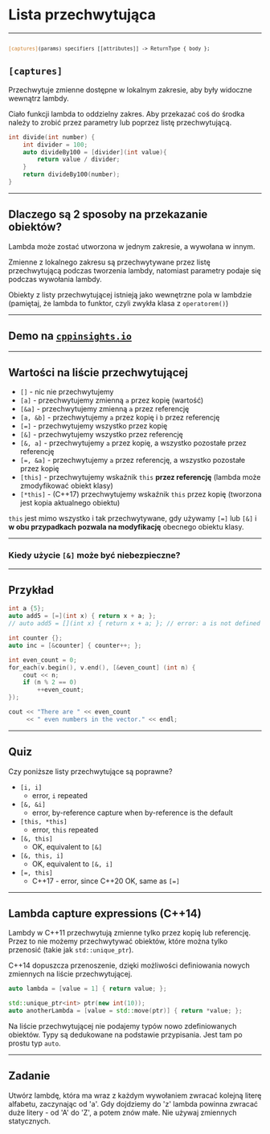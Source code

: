 <!-- .slide: data-background="#111111" -->

# Lista przechwytująca

___

<code style="font-size: 0.7em">
<span style="color: #cf802a">[captures]</span>(params) specifiers [[attributes]] -> ReturnType { body };
</code>

## `[captures]`

Przechwytuje zmienne dostępne w lokalnym zakresie, aby były widoczne wewnątrz lambdy.
<!-- .element: class="fragment fade-in" -->

Ciało funkcji lambda to oddzielny zakres. Aby przekazać coś do środka należy to zrobić przez parametry lub poprzez listę przechwytującą.
<!-- .element: class="fragment fade-in" -->

```cpp
int divide(int number) {
    int divider = 100;
    auto divideBy100 = [divider](int value){
        return value / divider;
    }
    return divideBy100(number);
}
```
<!-- .element: class="fragment fade-in" -->

___

## Dlaczego są 2 sposoby na przekazanie obiektów?

Lambda może zostać utworzona w jednym zakresie, a wywołana w innym.
<!-- .element: class="fragment fade-in" -->

Zmienne z lokalnego zakresu są przechwytywane przez listę przechwytującą podczas tworzenia lambdy, natomiast parametry podaje się podczas wywołania lambdy.
<!-- .element: class="fragment fade-in" -->

Obiekty z listy przechwytującej istnieją jako wewnętrzne pola w lambdzie (pamiętaj, że lambda to funktor, czyli zwykła klasa z `operatorem()`)
<!-- .element: class="fragment fade-in" -->

___

## Demo na [`cppinsights.io`](https://cppinsights.io)

___

## Wartości na liście przechwytującej

* <!-- .element: class="fragment fade-in" --> <code>[]</code> - nic nie przechwytujemy
* <!-- .element: class="fragment fade-in" --> <code>[a]</code> - przechwytujemy zmienną  <code>a</code> przez kopię (wartość)
* <!-- .element: class="fragment fade-in" --> <code>[&a]</code> - przechwytujemy zmienną <code>a</code> przez referencję
* <!-- .element: class="fragment fade-in" --> <code>[a, &b]</code> - przechwytujemy <code>a</code> przez kopię i <code>b</code> przez referencję
* <!-- .element: class="fragment fade-in" --> <code>[=]</code> - przechwytujemy wszystko przez kopię
* <!-- .element: class="fragment fade-in" --> <code>[&]</code> - przechwytujemy wszystko przez referencję
* <!-- .element: class="fragment fade-in" --> <code>[&, a]</code> - przechwytujemy <code>a</code> przez kopię, a wszystko pozostałe przez referencję
* <!-- .element: class="fragment fade-in" --> <code>[=, &a]</code> - przechwytujemy <code>a</code> przez referencję, a wszystko pozostałe przez kopię
* <!-- .element: class="fragment fade-in" --> <code>[this]</code> - przechwytujemy wskaźnik <code>this</code> <b>przez referencję</b> (lambda może zmodyfikować obiekt klasy)
* <!-- .element: class="fragment fade-in" --> <code>[*this]</code> - (C++17) przechwytujemy wskaźnik <code>this</code> przez kopię (tworzona jest kopia aktualnego obiektu)

`this` jest mimo wszystko i tak przechwytywane, gdy używamy `[=]` lub `[&]` i **w obu przypadkach pozwala na modyfikację** obecnego obiektu klasy.
<!-- .element: class="fragment fade-in" -->

___

### Kiedy użycie `[&]` może być niebezpieczne?

___

## Przykład

```cpp
int a {5};
auto add5 = [=](int x) { return x + a; };
// auto add5 = [](int x) { return x + a; }; // error: a is not defined

int counter {};
auto inc = [&counter] { counter++; };

int even_count = 0;
for_each(v.begin(), v.end(), [&even_count] (int n) {
    cout << n;
    if (n % 2 == 0)
        ++even_count;
});

cout << "There are " << even_count
     << " even numbers in the vector." << endl;
```

___

## Quiz

Czy poniższe listy przechwytujące są poprawne?

* <!-- .element: class="fragment fade-in" --> <code>[i, i]</code>
  * <!-- .element: class="fragment fade-in" --> error, <code>i</code> repeated
* <!-- .element: class="fragment fade-in" --> <code>[&, &i]</code>
  * <!-- .element: class="fragment fade-in" --> error, by-reference capture when by-reference is the default
* <!-- .element: class="fragment fade-in" --> <code>[this, *this]</code>
  * <!-- .element: class="fragment fade-in" --> error, <code>this</code> repeated
* <!-- .element: class="fragment fade-in" --> <code>[&, this]</code>
  * <!-- .element: class="fragment fade-in" --> OK, equivalent to <code>[&]</code>
* <!-- .element: class="fragment fade-in" --> <code>[&, this, i]</code>
  * <!-- .element: class="fragment fade-in" --> OK, equivalent to <code>[&, i]</code>
* <!-- .element: class="fragment fade-in" --> <code>[=, this]</code>
  * <!-- .element: class="fragment fade-in" --> C++17 - error, since C++20 OK, same as <code>[=]</code>

___

## Lambda capture expressions (C++14)

Lambdy w C++11 przechwytują zmienne tylko przez kopię lub referencję. Przez to nie możemy przechwytywać obiektów, które można tylko przenosić (takie jak `std::unique_ptr`).
<!-- .element: class="fragment fade-in" -->

C++14 dopuszcza przenoszenie, dzięki możliwości definiowania nowych zmiennych na liście przechwytującej.
<!-- .element: class="fragment fade-in" -->

```cpp
auto lambda = [value = 1] { return value; };
```
<!-- .element: class="fragment fade-in" -->

```cpp
std::unique_ptr<int> ptr(new int(10));
auto anotherLambda = [value = std::move(ptr)] { return *value; };
```
<!-- .element: class="fragment fade-in" -->

Na liście przechwytującej nie podajemy typów nowo zdefiniowanych obiektów. Typy są dedukowane na podstawie przypisania. Jest tam po prostu typ `auto`.
<!-- .element: class="fragment fade-in" -->

___

## Zadanie

Utwórz lambdę, która ma wraz z każdym wywołaniem zwracać kolejną literę alfabetu, zaczynając od 'a'. Gdy dojdziemy do 'z' lambda powinna zwracać duże litery - od 'A' do 'Z', a potem znów małe. Nie używaj zmiennych statycznych.
